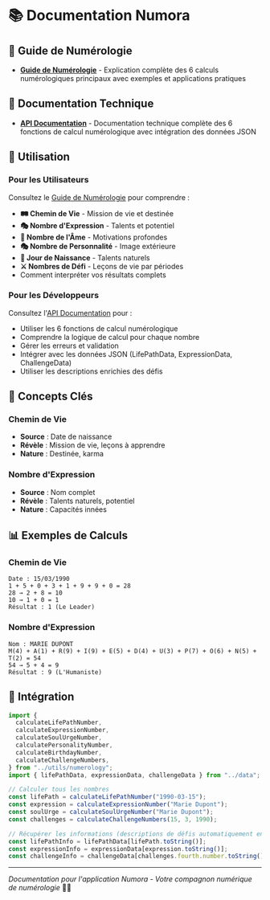 # 📚 Documentation Numora

## 📖 Guide de Numérologie

- **[Guide de Numérologie](./numerology-guide.md)** - Explication complète des 6 calculs numérologiques principaux avec exemples et applications pratiques

## 🔧 Documentation Technique

- **[API Documentation](./numerology-api.md)** - Documentation technique complète des 6 fonctions de calcul numérologique avec intégration des données JSON

## 🎯 Utilisation

### Pour les Utilisateurs

Consultez le [Guide de Numérologie](./numerology-guide.md) pour comprendre :

- **🛤️ Chemin de Vie** - Mission de vie et destinée
- **🎭 Nombre d'Expression** - Talents et potentiel
- **💫 Nombre de l'Âme** - Motivations profondes
- **🎭 Nombre de Personnalité** - Image extérieure
- **🎂 Jour de Naissance** - Talents naturels
- **⚔️ Nombres de Défi** - Leçons de vie par périodes
- Comment interpréter vos résultats complets

### Pour les Développeurs

Consultez l'[API Documentation](./numerology-api.md) pour :

- Utiliser les 6 fonctions de calcul numérologique
- Comprendre la logique de calcul pour chaque nombre
- Gérer les erreurs et validation
- Intégrer avec les données JSON (LifePathData, ExpressionData, ChallengeData)
- Utiliser les descriptions enrichies des défis

## 🔮 Concepts Clés

### Chemin de Vie

- **Source** : Date de naissance
- **Révèle** : Mission de vie, leçons à apprendre
- **Nature** : Destinée, karma

### Nombre d'Expression

- **Source** : Nom complet
- **Révèle** : Talents naturels, potentiel
- **Nature** : Capacités innées

## 📊 Exemples de Calculs

### Chemin de Vie

```
Date : 15/03/1990
1 + 5 + 0 + 3 + 1 + 9 + 9 + 0 = 28
28 → 2 + 8 = 10
10 → 1 + 0 = 1
Résultat : 1 (Le Leader)
```

### Nombre d'Expression

```
Nom : MARIE DUPONT
M(4) + A(1) + R(9) + I(9) + E(5) + D(4) + U(3) + P(7) + O(6) + N(5) + T(2) = 54
54 → 5 + 4 = 9
Résultat : 9 (L'Humaniste)
```

## 🚀 Intégration

```typescript
import {
  calculateLifePathNumber,
  calculateExpressionNumber,
  calculateSoulUrgeNumber,
  calculatePersonalityNumber,
  calculateBirthdayNumber,
  calculateChallengeNumbers,
} from "../utils/numerology";
import { lifePathData, expressionData, challengeData } from "../data";

// Calculer tous les nombres
const lifePath = calculateLifePathNumber("1990-03-15");
const expression = calculateExpressionNumber("Marie Dupont");
const soulUrge = calculateSoulUrgeNumber("Marie Dupont");
const challenges = calculateChallengeNumbers(15, 3, 1990);

// Récupérer les informations (descriptions de défis automatiquement enrichies)
const lifePathInfo = lifePathData[lifePath.toString()];
const expressionInfo = expressionData[expression.toString()];
const challengeInfo = challengeData[challenges.fourth.number.toString()];
```

---

_Documentation pour l'application Numora - Votre compagnon numérique de numérologie_ 🔮✨
